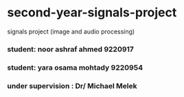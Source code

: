 # second-year-signals-project
signals project (image and audio processing)
### student: noor ashraf ahmed 9220917
### student: yara osama mohtady 9220954
### under supervision : Dr/ Michael Melek
